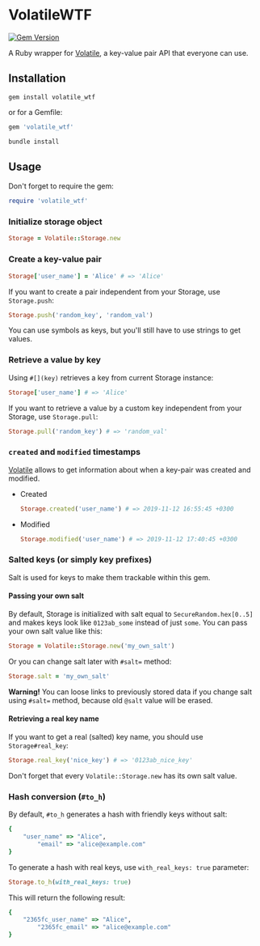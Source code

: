 # VolatileWTF

[![Gem Version](https://badge.fury.io/rb/volatile_wtf@2x.png)](https://badge.fury.io/rb/volatile_wtf)

A Ruby wrapper for [Volatile](https://volatile.wtf/), a key-value pair API that everyone can use.

## Installation

`gem install volatile_wtf`

or for a Gemfile:

```ruby
gem 'volatile_wtf'
```

```bash
bundle install
```

## Usage

Don't forget to require the gem:

```ruby
require 'volatile_wtf'
```

### Initialize storage object

```ruby
Storage = Volatile::Storage.new
```

### Create a key-value pair

```ruby
Storage['user_name'] = 'Alice' # => 'Alice'
```

If you want to create a pair independent from your Storage, use `Storage.push`:

```ruby
Storage.push('random_key', 'random_val')
```

You can use symbols as keys, but you'll still have to use strings to get values.

### Retrieve a value by key

Using `#[](key)` retrieves a key from current Storage instance:

```ruby
Storage['user_name'] # => 'Alice'
```

If you want to retrieve a value by a custom key independent from your Storage, use `Storage.pull`:

```ruby
Storage.pull('random_key') # => 'random_val'
```

### `created` and `modified` timestamps

[Volatile](https://volatile.wtf/) allows to get information about when a key-pair was created and modified.

- Created
  ```ruby
  Storage.created('user_name') # => 2019-11-12 16:55:45 +0300
  ```
- Modified

  ```ruby
  Storage.modified('user_name') # => 2019-11-12 17:40:45 +0300
  ```

### Salted keys (or simply key prefixes)

Salt is used for keys to make them trackable within this gem.

#### Passing your own salt

By default, Storage is initialized with salt equal to `SecureRandom.hex[0..5]` and makes keys look like `0123ab_some` instead of just `some`. You can pass your own salt value like this:

```ruby
Storage = Volatile::Storage.new('my_own_salt')
```

Or you can change salt later with `#salt=` method:

```ruby
Storage.salt = 'my_own_salt'
```

__Warning!__ You can loose links to previously stored data if you change salt using `#salt=` method, because old `@salt` value will be erased.

#### Retrieving a real key name

If you want to get a real (salted) key name, you should use `Storage#real_key`:

```ruby
Storage.real_key('nice_key') # => '0123ab_nice_key'
```

Don't forget that every `Volatile::Storage.new` has its own salt value.

### Hash conversion (`#to_h`)

By default, `#to_h` generates a hash with friendly keys without salt:

```ruby
{
    "user_name" => "Alice",
        "email" => "alice@example.com"
}
```

To generate a hash with real keys, use `with_real_keys: true` parameter:

```ruby
Storage.to_h(with_real_keys: true)
```

This will return the following result:

```ruby
{
    "2365fc_user_name" => "Alice",
        "2365fc_email" => "alice@example.com"
}
```

